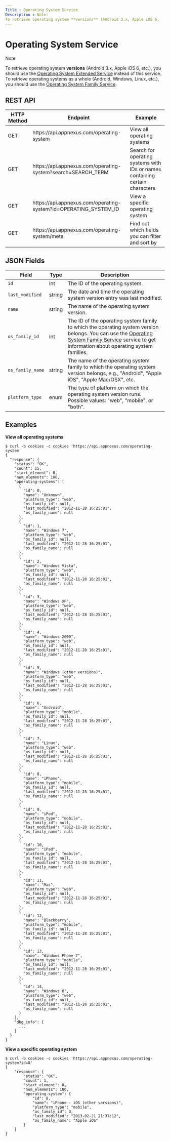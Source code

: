 ```yaml
---
Title : Operating System Service
Description : Note:
To retrieve operating system **versions** (Android 3.x, Apple iOS 6,
---
```



# Operating System Service





Note:

To retrieve operating system **versions** (Android 3.x, Apple iOS 6,
etc.), you should use the <a
href="https://docs.xandr.com/bundle/xandr-api/page/operating-system-extended-service.html"
class="xref" target="_blank">Operating System Extended Service</a>
instead of this service. To retrieve operating systems as a whole
(Android, Windows, Linux, etc.), you should use the <a
href="https://docs.xandr.com/bundle/xandr-api/page/operating-system-family-service.html"
class="xref" target="_blank">Operating System Family Service</a>.





## REST API

<table class="table">
<thead class="thead">
<tr class="header row">
<th id="ID-000028a4__entry__1" class="entry colsep-1 rowsep-1">HTTP
Method</th>
<th id="ID-000028a4__entry__2"
class="entry colsep-1 rowsep-1">Endpoint</th>
<th id="ID-000028a4__entry__3"
class="entry colsep-1 rowsep-1">Example</th>
</tr>
</thead>
<tbody class="tbody">
<tr class="odd row">
<td class="entry colsep-1 rowsep-1"
headers="ID-000028a4__entry__1">GET</td>
<td class="entry colsep-1 rowsep-1"
headers="ID-000028a4__entry__2">https://api.<span
class="ph">appnexus.com/operating-system</td>
<td class="entry colsep-1 rowsep-1" headers="ID-000028a4__entry__3">View
all operating systems</td>
</tr>
<tr class="even row">
<td class="entry colsep-1 rowsep-1"
headers="ID-000028a4__entry__1">GET</td>
<td class="entry colsep-1 rowsep-1"
headers="ID-000028a4__entry__2">https://api.<span
class="ph">appnexus.com/operating-system?search=SEARCH_TERM</td>
<td class="entry colsep-1 rowsep-1"
headers="ID-000028a4__entry__3">Search for operating systems with IDs or
names containing certain characters</td>
</tr>
<tr class="odd row">
<td class="entry colsep-1 rowsep-1"
headers="ID-000028a4__entry__1">GET</td>
<td class="entry colsep-1 rowsep-1"
headers="ID-000028a4__entry__2">https://api.<span
class="ph">appnexus.com/operating-system?id=OPERATING_SYSTEM_ID</td>
<td class="entry colsep-1 rowsep-1" headers="ID-000028a4__entry__3">View
a specific operating system</td>
</tr>
<tr class="even row">
<td class="entry colsep-1 rowsep-1"
headers="ID-000028a4__entry__1">GET</td>
<td class="entry colsep-1 rowsep-1"
headers="ID-000028a4__entry__2">https://api.<span
class="ph">appnexus.com/operating-system/meta</td>
<td class="entry colsep-1 rowsep-1" headers="ID-000028a4__entry__3">Find
out which fields you can filter and sort by</td>
</tr>
</tbody>
</table>





## JSON Fields

<table class="table">
<thead class="thead">
<tr class="header row">
<th id="ID-000028a4__entry__16"
class="entry colsep-1 rowsep-1">Field</th>
<th id="ID-000028a4__entry__17"
class="entry colsep-1 rowsep-1">Type</th>
<th id="ID-000028a4__entry__18"
class="entry colsep-1 rowsep-1">Description</th>
</tr>
</thead>
<tbody class="tbody">
<tr class="odd row">
<td class="entry colsep-1 rowsep-1"
headers="ID-000028a4__entry__16"><code class="ph codeph">id</code></td>
<td class="entry colsep-1 rowsep-1"
headers="ID-000028a4__entry__17">int</td>
<td class="entry colsep-1 rowsep-1" headers="ID-000028a4__entry__18">The
ID of the operating system.</td>
</tr>
<tr class="even row">
<td class="entry colsep-1 rowsep-1"
headers="ID-000028a4__entry__16"><code
class="ph codeph">last_modified</code></td>
<td class="entry colsep-1 rowsep-1"
headers="ID-000028a4__entry__17">string</td>
<td class="entry colsep-1 rowsep-1" headers="ID-000028a4__entry__18">The
date and time the operating system version entry was last modified.</td>
</tr>
<tr class="odd row">
<td class="entry colsep-1 rowsep-1"
headers="ID-000028a4__entry__16"><code
class="ph codeph">name</code></td>
<td class="entry colsep-1 rowsep-1"
headers="ID-000028a4__entry__17">string</td>
<td class="entry colsep-1 rowsep-1" headers="ID-000028a4__entry__18">The
name of the operating system version.</td>
</tr>
<tr class="even row">
<td class="entry colsep-1 rowsep-1"
headers="ID-000028a4__entry__16"><code
class="ph codeph">os_family_id</code></td>
<td class="entry colsep-1 rowsep-1"
headers="ID-000028a4__entry__17">int</td>
<td class="entry colsep-1 rowsep-1" headers="ID-000028a4__entry__18">The
ID of the operating system family to which the operating system version
belongs. You can use the <a
href="https://docs.xandr.com/bundle/xandr-api/page/operating-system-family-service.html"
class="xref" target="_blank">Operating System Family Service</a> service
to get information about operating system families.</td>
</tr>
<tr class="odd row">
<td class="entry colsep-1 rowsep-1"
headers="ID-000028a4__entry__16"><code
class="ph codeph">os_family_name</code></td>
<td class="entry colsep-1 rowsep-1"
headers="ID-000028a4__entry__17">string</td>
<td class="entry colsep-1 rowsep-1" headers="ID-000028a4__entry__18">The
name of the operating system family to which the operating system
version belongs, e.g., "Android", "Apple iOS", "Apple Mac/OSX",
etc.</td>
</tr>
<tr class="even row">
<td class="entry colsep-1 rowsep-1"
headers="ID-000028a4__entry__16"><code
class="ph codeph">platform_type</code></td>
<td class="entry colsep-1 rowsep-1"
headers="ID-000028a4__entry__17">enum</td>
<td class="entry colsep-1 rowsep-1" headers="ID-000028a4__entry__18">The
type of platform on which the operating system version runs. Possible
values: "web", "mobile", or "both".</td>
</tr>
</tbody>
</table>





## Examples

**View all operating systems**

``` pre
$ curl -b cookies -c cookies 'https://api.appnexus.com/operating-system'
{
  "response": {
    "status": "OK",
    "count": 15,
    "start_element": 0,
    "num_elements": 100,
    "operating-systems": [
      {
        "id": 0,
        "name": "Unknown",
        "platform_type": "web",
        "os_family_id": null,
        "last_modified": "2012-11-28 16:25:01",
        "os_family_name": null
      },
      {
        "id": 1,
        "name": "Windows 7",
        "platform_type": "web",
        "os_family_id": null,
        "last_modified": "2012-11-28 16:25:01",
        "os_family_name": null
      },
      {
        "id": 2,
        "name": "Windows Vista",
        "platform_type": "web",
        "os_family_id": null,
        "last_modified": "2012-11-28 16:25:01",
        "os_family_name": null
      },
      {
        "id": 3,
        "name": "Windows XP",
        "platform_type": "web",
        "os_family_id": null,
        "last_modified": "2012-11-28 16:25:01",
        "os_family_name": null
      },
      {
        "id": 4,
        "name": "Windows 2000",
        "platform_type": "web",
        "os_family_id": null,
        "last_modified": "2012-11-28 16:25:01",
        "os_family_name": null
      },
      {
        "id": 5,
        "name": "Windows (other versions)",
        "platform_type": "web",
        "os_family_id": null,
        "last_modified": "2012-11-28 16:25:01",
        "os_family_name": null
      },
      {
        "id": 6,
        "name": "Android",
        "platform_type": "mobile",
        "os_family_id": null,
        "last_modified": "2012-11-28 16:25:01",
        "os_family_name": null
      },
      {
        "id": 7,
        "name": "Linux",
        "platform_type": "web",
        "os_family_id": null,
        "last_modified": "2012-11-28 16:25:01",
        "os_family_name": null
      },
      {
        "id": 8,
        "name": "iPhone",
        "platform_type": "mobile",
        "os_family_id": null,
        "last_modified": "2012-11-28 16:25:01",
        "os_family_name": null
      },
      {
        "id": 9,
        "name": "iPod",
        "platform_type": "mobile",
        "os_family_id": null,
        "last_modified": "2012-11-28 16:25:01",
        "os_family_name": null
      },
      {
        "id": 10,
        "name": "iPad",
        "platform_type": "mobile",
        "os_family_id": null,
        "last_modified": "2012-11-28 16:25:01",
        "os_family_name": null
      },
      {
        "id": 11,
        "name": "Mac",
        "platform_type": "web",
        "os_family_id": null,
        "last_modified": "2012-11-28 16:25:01",
        "os_family_name": null
      },
      {
        "id": 12,
        "name": "Blackberry",
        "platform_type": "mobile",
        "os_family_id": null,
        "last_modified": "2012-11-28 16:25:01",
        "os_family_name": null
      },
      {
        "id": 13,
        "name": "Windows Phone 7",
        "platform_type": "mobile",
        "os_family_id": null,
        "last_modified": "2012-11-28 16:25:01",
        "os_family_name": null
      },
      {
        "id": 14,
        "name": "Windows 8",
        "platform_type": "web",
        "os_family_id": null,
        "last_modified": "2012-11-28 16:25:01",
        "os_family_name": null
      }
    ],
    "dbg_info": {
      ...
    }
  }
}
```

**View a specific operating system**

``` pre
$ curl -b cookies -c cookies 'https://api.appnexus.com/operating-system?id=8'
{
    "response": {
        "status": "OK",
        "count": 1,
        "start_element": 0,
        "num_elements": 100,
        "operating-system": {
            "id": 8,
            "name": "iPhone - iOS (other versions)",
            "platform_type": "mobile",
            "os_family_id": 3,
            "last_modified": "2013-02-21 21:37:12",
            "os_family_name": "Apple iOS"
        }
    }
}
```






